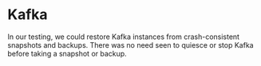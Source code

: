 # Kafka

In our testing, we could restore Kafka instances from crash-consistent snapshots and backups. There was no need seen to quiesce or stop Kafka before taking a snapshot or backup.
